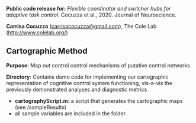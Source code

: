 **Public code release for:** *Flexible coordinator and switcher hubs for adaptive task control.* Cocuzza et al., 2020. Journal of Neuroscience.

**Carrisa Cocuzza** (carrisacocuzza@gmail.com), The Cole Lab (http://www.colelab.org/)  

## Cartographic Method
**Purpose**: Map out control control mechanisms of putative control networks

**Directory**: Contains demo code for implementing our cartographic representation of cognitive control system functioning, vis-a-vis the previously demonstrated analyses and diagnostic metrics
  - **cartographyScript.m:** a script that generates the cartographic maps (see /sampleResults)
  - all sample variables are included in the folder 
